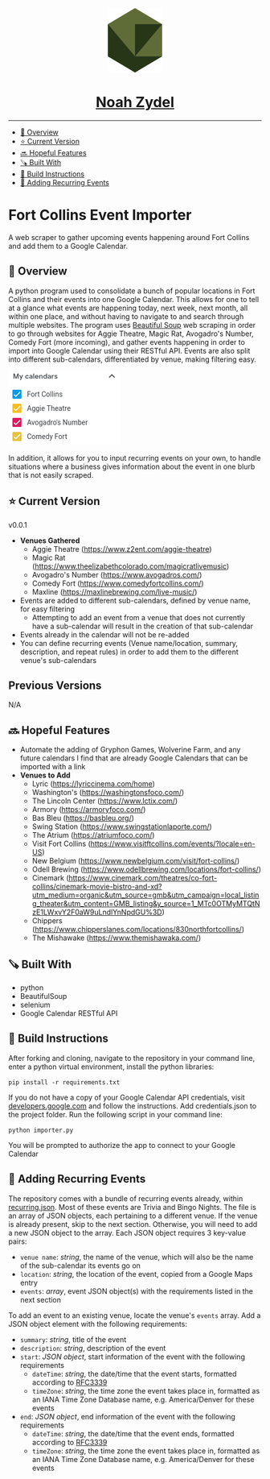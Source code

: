 <p align="center">
  <a href="https://noahzydel.com">
    <img alt="Noah Logo" height="128" src="./.github/resources/NoahLogo.svg">
    <h1 align="center">Noah Zydel</h1>
  </a>
</p>

---

- [📖 Overview](#-overview)
- [⭐️ Current Version](#-current-version)
- [🔜 Hopeful Features](#-hopeful-features)
- [🪚 Built With](#-built-with)
- [🔨 Build Instructions](#-build-instructions)
- [🔄 Adding Recurring Events](#-adding-recurring-events)

# Fort Collins Event Importer
A web scraper to gather upcoming events happening around Fort Collins and add them to a Google Calendar.

## 📖 Overview
A python program used to consolidate a bunch of popular locations in Fort Collins and their events into one Google Calendar. This allows for one to tell at a glance what events are happening today, next week, next month, all within one place, and without having to navigate to and search through multiple websites. The program uses [Beautiful Soup](https://www.crummy.com/software/BeautifulSoup/bs4/doc/) web scraping in order to go through websites for Aggie Theatre, Magic Rat, Avogadro's Number, Comedy Fort (more incoming), and gather events happening in order to import into Google Calendar using their RESTful API. Events are also split into different sub-calendars, differentiated by venue, making filtering easy.

<img src="./.github/resources/subcalendar.png">

In addition, it allows for you to input recurring events on your own, to handle situations where a business gives information about the event in one blurb that is not easily scraped. 

## ⭐️ Current Version
v0.0.1
- **Venues Gathered**
  - Aggie Theatre (https://www.z2ent.com/aggie-theatre)
  - Magic Rat (https://www.theelizabethcolorado.com/magicratlivemusic)
  - Avogadro's Number (https://www.avogadros.com/)
  - Comedy Fort (https://www.comedyfortcollins.com/)
  - Maxline (https://maxlinebrewing.com/live-music/)
- Events are added to different sub-calendars, defined by venue name, for easy filtering
  - Attempting to add an event from a venue that does not currently have a sub-calendar will result in the creation of that sub-calendar
- Events already in the calendar will not be re-added
- You can define recurring events (Venue name/location, summary, description, and repeat rules) in order to add them to the different venue's sub-calendars
  
## Previous Versions
N/A

## 🔜 Hopeful Features
- Automate the adding of Gryphon Games, Wolverine Farm, and any future calendars I find that are already Google Calendars that can be imported with a link
- **Venues to Add**
  - Lyric (https://lyriccinema.com/home)
  - Washington's (https://washingtonsfoco.com/)
  - The Lincoln Center (https://www.lctix.com/)
  - Armory (https://armoryfoco.com/)
  - Bas Bleu (https://basbleu.org/)
  - Swing Station (https://www.swingstationlaporte.com/)
  - The Atrium (https://atriumfoco.com/)
  - Visit Fort Collins (https://www.visitftcollins.com/events/?locale=en-US)
  - New Belgium (https://www.newbelgium.com/visit/fort-collins/)
  - Odell Brewing (https://www.odellbrewing.com/locations/fort-collins/)
  - Cinemark (https://www.cinemark.com/theatres/co-fort-collins/cinemark-movie-bistro-and-xd?utm_medium=organic&utm_source=gmb&utm_campaign=local_listing_theater&utm_content=GMB_listing&y_source=1_MTc0OTMyMTQtNzE1LWxvY2F0aW9uLndlYnNpdGU%3D)
  - Chippers (https://www.chipperslanes.com/locations/830northfortcollins/)
  - The Mishawake (https://www.themishawaka.com/)
  
## 🪚 Built With
- python
- BeautifulSoup
- selenium
- Google Calendar RESTful API

## 🔨 Build Instructions
After forking and cloning, navigate to the repository in your command line, enter a python virtual environment, install the python libraries:
```
pip install -r requirements.txt
```
If you do not have a copy of your Google Calendar API credentials, visit [developers.google.com](https://developers.google.com/workspace/guides/create-credentials) and follow the instructions.
Add credentials.json to the project folder.
Run the following script in your command line:
```
python importer.py
```
You will be prompted to authorize the app to connect to your Google Calendar

## 🔄 Adding Recurring Events
The repository comes with a bundle of recurring events already, within [recurring.json](/recurring.json). Most of these events are Trivia and Bingo Nights. The file is an array of JSON objects, each pertaining to a different venue. If the venue is already present, skip to the next section. Otherwise, you will need to add a new JSON object to the array. Each JSON object requires 3 key-value pairs:
- `venue name`: _string_, the name of the venue, which will also be the name of the sub-calendar its events go on
- `location`:   _string_, the location of the event, copied from a Google Maps entry
- `events`:     _array_,  event JSON object(s) with the requirements listed in the next section


To add an event to an existing venue, locate the venue's `events` array. Add a JSON object element with the following requirements:
- `summary`:     _string_,      title of the event
- `description`: _string_,      description of the event
- `start`:      _JSON object_, start information of the event with the following requirements
  - `dateTime`: _string_, the date/time that the event starts, formatted according to [RFC3339](https://www.rfc-editor.org/rfc/rfc3339)
  - `timeZone`: _string_, the time zone the event takes place in, formatted as an IANA Time Zone Database name, e.g. America/Denver for these events
- `end`:      _JSON object_, end information of the event with the following requirements
  - `dateTime`: _string_, the date/time that the event ends, formatted according to [RFC3339](https://www.rfc-editor.org/rfc/rfc3339)
  - `timeZone`: _string_, the time zone the event takes place in, formatted as an IANA Time Zone Database name, e.g. America/Denver for these events